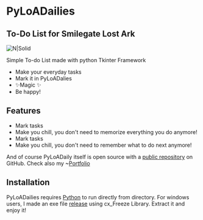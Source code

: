 # PyLoADailies
## To-Do List for Smilegate Lost Ark

![N|Solid](https://i.snipboard.io/yD0L7x.jpg)


Simple To-do List made with python Tkinter Framework

- Make your everyday tasks
- Mark it in PyLoADalies
- ✨Magic ✨
- Be happy!

## Features

- Mark tasks
- Make you chill, you don't need to memorize everything you do anymore!
- Mark tasks
- Make you chill, you don't need to remember what to do next anymore!

And of course PyLoADaily itself is open source with a [public repository][LuigiAmari] on GitHub.
Check also my ~[Portfolio][portfolio]

## Installation

PyLoADailies requires [Python](https://python.org/) to run directly from directory.
For windows users, I made an exe file [release](https://github.com/AmariLuigi/PyLoADailies/releases/tag/releases) using cx_Freeze Library. Extract it and enjoy it!

   [LuigiAmari]: <https://github.com/AmariLuigi/PyLoADailies>
   [portfolio]: <https://luigiamari.me>
